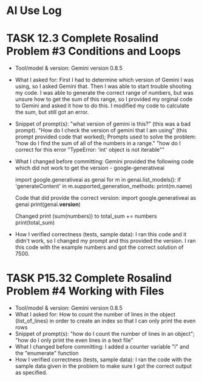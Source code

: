 # AI Use Log

# TASK 12.3 Complete Rosalind Problem #3 Conditions and Loops
- Tool/model & version: Gemini version 0.8.5
- What I asked for: First I had to determine which version of Gemini I was using, so I asked Gemini that. Then I was able to start trouble shooting my code. I was able to generate the correct range of numbers, but was unsure how to get the sum of this range, so I provided my orginal code to Gemini and asked it how to do this. I modified my code to calculate the sum, but still got an error. 
- Snippet of prompt(s): "what version of gemini is this?" (this was a bad prompt). "How do I check the version of gemini that I am using" (this prompt provided code that worked);
  Prompts used to solve the problem: "how do I find the sum of all of the numbers in a range." "how do I correct for this error "TypeError: 'int' object is not iterable""
- What I changed before committing: Gemini provided the following code which did not work to get the version - google-generativeai

  import google.generativeai as genai
  for m in genai.list_models():
  if 'generateContent' in m.supported_generation_methods:
    print(m.name)

  Code that did provide the correct version: import google.generativeai as genai
  print(genai.__version__)

  Changed print (sum(numbers)) to total_sum += numbers
                                    print(total_sum)

- How I verified correctness (tests, sample data): I ran this code and it didn't work, so I changed my prompt and this provided the version. I ran this code with the example numbers and got the correct solution of 7500. 


# TASK P15.32 Complete Rosalind Problem #4 Working with Files
- Tool/model & version: Gemini version 0.8.5
- What I asked for: How to count the number of lines in the object (list_of_lines) in order to create an index so that I can only print the even rows
- Snippet of prompt(s): "how do I count the number of lines in an object"; "how do I only print the even lines in a text file"
- What I changed before committing: I added a counter variable "i" and the "enumerate" function
- How I verified correctness (tests, sample data): I ran the code with the sample data given in the problem to make sure I got the correct output as specified.



